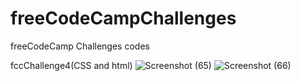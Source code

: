# freeCodeCampChallenges
freeCodeCamp Challenges codes

fccChallenge4(CSS and html)
![Screenshot (65)](https://github.com/user-attachments/assets/77b1adce-b906-447e-acf0-5900943f6c26)
![Screenshot (66)](https://github.com/user-attachments/assets/a2af5a90-c96a-4775-b263-f69693c90b35)


